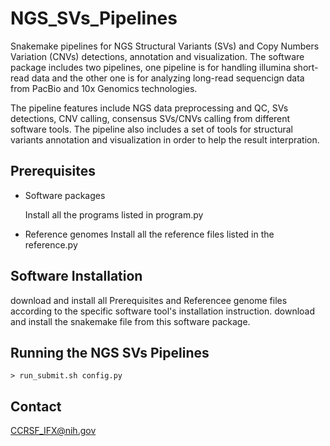 # NGS_SVs_Pipelines

Snakemake pipelines for NGS Structural Variants (SVs) and Copy Numbers Variation (CNVs) detections, annotation and visualization. The software package includes two pipelines, one pipeline is for handling illumina short-read data and the other one is 
for analyzing long-read sequencign data from PacBio and 10x Genomics technologies.

The pipeline features include NGS data preprocessing and QC, SVs detections, CNV calling, consensus SVs/CNVs calling from different software tools. The pipeline also includes a set of tools for structural variants annotation and visualization in order to help the result interpration.


## Prerequisites

 * Software packages
 
   Install all the programs listed in program.py 
   
 * Reference genomes
   Install all the reference files listed in the reference.py
   

## Software Installation

   download and install all Prerequisites and Referencee genome files according to the specific software tool's installation instruction.
   download and install the snakemake file from this software package.

## Running the NGS SVs Pipelines


    > run_submit.sh config.py

## Contact

  CCRSF_IFX@nih.gov


